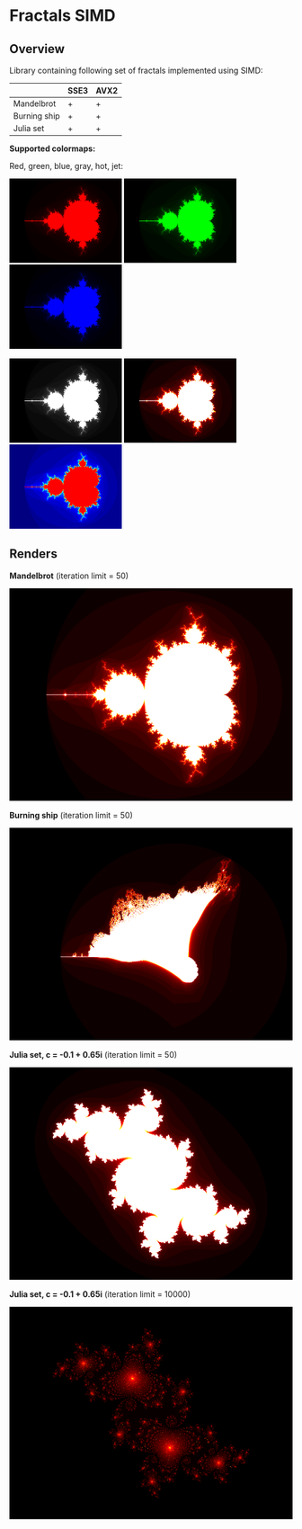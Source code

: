 # Fractals SIMD

## Overview

Library containing following set of fractals implemented using SIMD:

|              | SSE3 | AVX2 |
|--------------|------|------|
| Mandelbrot   | +    | +    |
| Burning ship | +    | +    |
| Julia set    | +    | +    |

**Supported colormaps:**

Red, green, blue, gray, hot, jet:

![](images/colormaps/red.png)
![](images/colormaps/green.png)
![](images/colormaps/blue.png)

![](images/colormaps/gray.png)
![](images/colormaps/hot.png)
![](images/colormaps/jet.png)

## Renders

**Mandelbrot** (iteration limit = 50)

![](images/mandelbrot.png)

**Burning ship** (iteration limit = 50)

![](images/burning-ship.png)

**Julia set, c = -0.1 + 0.65i** (iteration limit = 50)

![](images/julia-set.png)

**Julia set, c = -0.1 + 0.65i** (iteration limit = 10000)

![](images/julia-set-10000.png)

